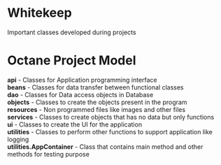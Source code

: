 # Whitekeep
Important classes developed during projects

# Octane Project Model   
**api** - Classes for Application programming interface   
**beans** - Classes for data transfer between functional classes   
**dao** - Classes for Data access objects in Database   
**objects** - Classes to create the objects present in the program   
**resources** - Non programmed files like images and other files   
**services** - Classes to create objects that has no data but only functions   
**ui** - Classes to create the UI for the application   
**utilities** - Classes to perform other functions to support application like logging   
**utilities.AppContainer** - Class that contains main method and other methods for testing purpose